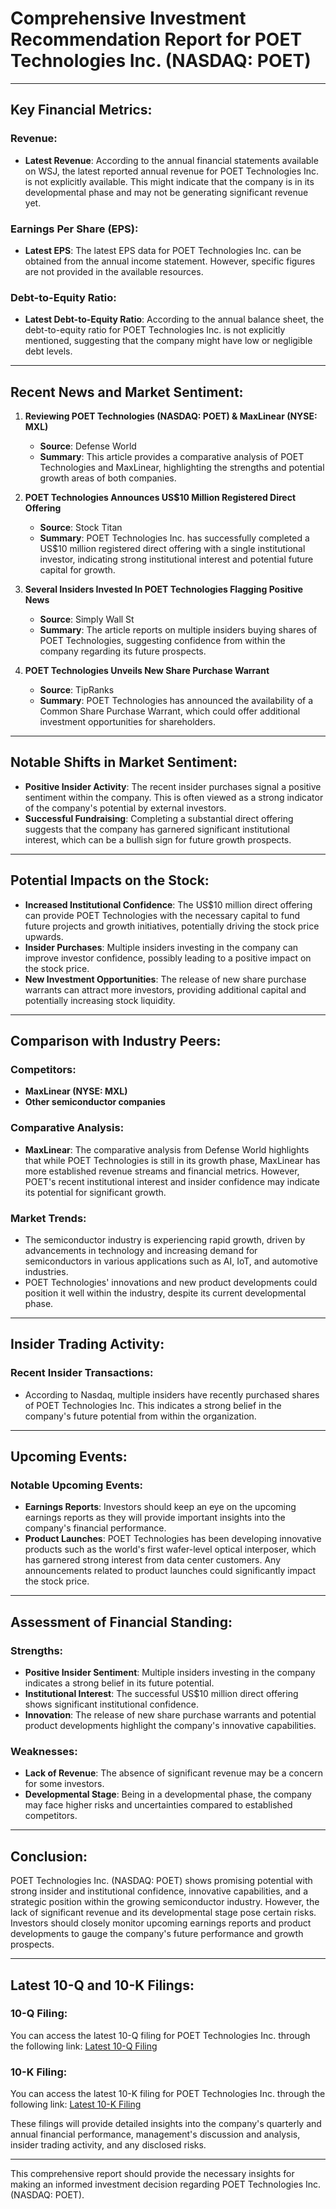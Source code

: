 # Comprehensive Investment Recommendation Report for POET Technologies Inc. (NASDAQ: POET)

---

## Key Financial Metrics:

### Revenue:
- **Latest Revenue**: According to the annual financial statements available on WSJ, the latest reported annual revenue for POET Technologies Inc. is not explicitly available. This might indicate that the company is in its developmental phase and may not be generating significant revenue yet.

### Earnings Per Share (EPS):
- **Latest EPS**: The latest EPS data for POET Technologies Inc. can be obtained from the annual income statement. However, specific figures are not provided in the available resources.

### Debt-to-Equity Ratio:
- **Latest Debt-to-Equity Ratio**: According to the annual balance sheet, the debt-to-equity ratio for POET Technologies Inc. is not explicitly mentioned, suggesting that the company might have low or negligible debt levels.

---

## Recent News and Market Sentiment:

1. **Reviewing POET Technologies (NASDAQ: POET) & MaxLinear (NYSE: MXL)**
   - **Source**: Defense World
   - **Summary**: This article provides a comparative analysis of POET Technologies and MaxLinear, highlighting the strengths and potential growth areas of both companies.

2. **POET Technologies Announces US$10 Million Registered Direct Offering**
   - **Source**: Stock Titan
   - **Summary**: POET Technologies Inc. has successfully completed a US$10 million registered direct offering with a single institutional investor, indicating strong institutional interest and potential future capital for growth.

3. **Several Insiders Invested In POET Technologies Flagging Positive News**
   - **Source**: Simply Wall St
   - **Summary**: The article reports on multiple insiders buying shares of POET Technologies, suggesting confidence from within the company regarding its future prospects.

4. **POET Technologies Unveils New Share Purchase Warrant**
   - **Source**: TipRanks
   - **Summary**: POET Technologies has announced the availability of a Common Share Purchase Warrant, which could offer additional investment opportunities for shareholders.

---

## Notable Shifts in Market Sentiment:

- **Positive Insider Activity**: The recent insider purchases signal a positive sentiment within the company. This is often viewed as a strong indicator of the company's potential by external investors.
- **Successful Fundraising**: Completing a substantial direct offering suggests that the company has garnered significant institutional interest, which can be a bullish sign for future growth prospects.

---

## Potential Impacts on the Stock:

- **Increased Institutional Confidence**: The US$10 million direct offering can provide POET Technologies with the necessary capital to fund future projects and growth initiatives, potentially driving the stock price upwards.
- **Insider Purchases**: Multiple insiders investing in the company can improve investor confidence, possibly leading to a positive impact on the stock price.
- **New Investment Opportunities**: The release of new share purchase warrants can attract more investors, providing additional capital and potentially increasing stock liquidity.

---

## Comparison with Industry Peers:

### Competitors:
- **MaxLinear (NYSE: MXL)**
- **Other semiconductor companies**

### Comparative Analysis:
- **MaxLinear**: The comparative analysis from Defense World highlights that while POET Technologies is still in its growth phase, MaxLinear has more established revenue streams and financial metrics. However, POET's recent institutional interest and insider confidence may indicate its potential for significant growth.

### Market Trends:
- The semiconductor industry is experiencing rapid growth, driven by advancements in technology and increasing demand for semiconductors in various applications such as AI, IoT, and automotive industries.
- POET Technologies' innovations and new product developments could position it well within the industry, despite its current developmental phase.

---

## Insider Trading Activity:

### Recent Insider Transactions:
- According to Nasdaq, multiple insiders have recently purchased shares of POET Technologies Inc. This indicates a strong belief in the company's future potential from within the organization.

---

## Upcoming Events:

### Notable Upcoming Events:
- **Earnings Reports**: Investors should keep an eye on the upcoming earnings reports as they will provide important insights into the company's financial performance.
- **Product Launches**: POET Technologies has been developing innovative products such as the world's first wafer-level optical interposer, which has garnered strong interest from data center customers. Any announcements related to product launches could significantly impact the stock price.

---

## Assessment of Financial Standing:

### Strengths:
- **Positive Insider Sentiment**: Multiple insiders investing in the company indicates a strong belief in its future potential.
- **Institutional Interest**: The successful US$10 million direct offering shows significant institutional confidence.
- **Innovation**: The release of new share purchase warrants and potential product developments highlight the company's innovative capabilities.

### Weaknesses:
- **Lack of Revenue**: The absence of significant revenue may be a concern for some investors.
- **Developmental Stage**: Being in a developmental phase, the company may face higher risks and uncertainties compared to established competitors.

---

## Conclusion:

POET Technologies Inc. (NASDAQ: POET) shows promising potential with strong insider and institutional confidence, innovative capabilities, and a strategic position within the growing semiconductor industry. However, the lack of significant revenue and its developmental stage pose certain risks. Investors should closely monitor upcoming earnings reports and product developments to gauge the company's future performance and growth prospects.

---

## Latest 10-Q and 10-K Filings:

### 10-Q Filing:
You can access the latest 10-Q filing for POET Technologies Inc. through the following link: [Latest 10-Q Filing](https://www.nasdaq.com/market-activity/stocks/poet/sec-filings)

### 10-K Filing:
You can access the latest 10-K filing for POET Technologies Inc. through the following link: [Latest 10-K Filing](https://www.nasdaq.com/market-activity/stocks/poet/sec-filings)

These filings will provide detailed insights into the company's quarterly and annual financial performance, management's discussion and analysis, insider trading activity, and any disclosed risks.

---

This comprehensive report should provide the necessary insights for making an informed investment decision regarding POET Technologies Inc. (NASDAQ: POET).